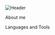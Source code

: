 ![Header](https://github.com/keyofevergreen/keyofevergreen/blob/main/assets/69e6f674d4ab40834c31493d21d9560c.gif)

About me

Languages and Tools

